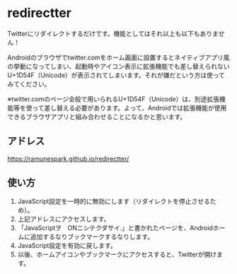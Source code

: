 # redirectter
Twitterにリダイレクトするだけです。機能としてはそれ以上も以下もありません！

Androidのブラウザでtwitter.comをホーム画面に設置するとネイティブアプリ風の挙動になってしまい、起動時やアイコン表示に拡張機能でも差し替えられないU+1D54F（Unicode）が表示されてしまいます。それが嫌だという方は使ってみてください。

※twitter.comのページ全般で用いられるU+1D54F（Unicode）は、別途拡張機能等を使って差し替える必要があります。よって、Androidでは拡張機能が使用できるブラウザアプリと組み合わせることになるかと思います。

## アドレス
https://ramunespark.github.io/redirectter/

## 使い方

1. JavaScript設定を一時的に無効にします（リダイレクトを停止させるため）。
2. 上記アドレスにアクセスします。
3. 「JavaScriptヲ　ONニシテクダサイ.」と書かれたページを、Androidホームに追加するなりブックマークするなりします。
4. JavaScript設定を有効に戻します。
5. 以後、ホームアイコンやブックマークにアクセスすると、Twitterが開けます。
